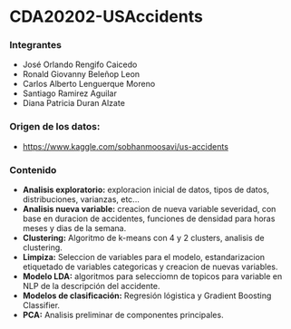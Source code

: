 # CDA20202-USAccidents
### Integrantes
- José Orlando Rengifo Caicedo
- Ronald Giovanny Beleñop Leon
- Carlos Alberto Lenguerque Moreno
- Santiago Ramirez Aguilar
- Diana Patricia Duran Alzate

### Origen de los datos:
- https://www.kaggle.com/sobhanmoosavi/us-accidents

### Contenido
- **Analisis exploratorio:** exploracion inicial de datos, tipos de datos, distribuciones, varianzas, etc...
- **Analisis nueva variable:** creacion de nueva variable severidad, con base en duracion de accidentes, funciones de densidad para horas meses y dias de la semana.
- **Clustering:** Algoritmo de k-means con 4 y 2 clusters, analisis de clustering.
- **Limpiza:** Seleccion de variables para el modelo, estandarizacion etiquetado de variables categoricas y creacion de nuevas variables.
- **Modelo LDA:** algoritmos para selecciomn de topicos para variable en NLP de la descripción del accidente.
- **Modelos de clasificación:** Regresión lógistica y Gradient Boosting Classifier.
- **PCA:** Analisis preliminar de componentes principales.

